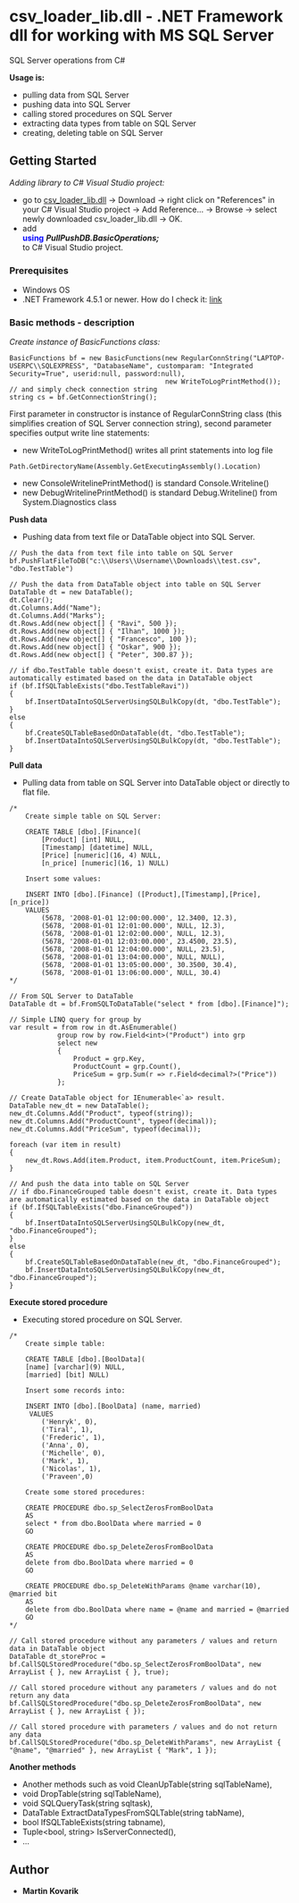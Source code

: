 ﻿# csv_loader_lib.dll - .NET Framework dll for working with MS SQL Server
SQL Server operations from C#

**Usage is:**
* pulling data from SQL Server
* pushing data into SQL Server
* calling stored procedures on SQL Server
* extracting data types from table on SQL Server
* creating, deleting table on SQL Server

## Getting Started
*Adding library to C# Visual Studio project:*
* go to [csv_loader_lib.dll](https://github.com/martinkabe/textfile_to_db_loader/blob/master/csv_loader_lib.dll) -> Download -> right click on "References" in your C# Visual Studio project -> Add Reference... -> Browse -> select newly downloaded csv_loader_lib.dll -> OK.
* add 
<br /> <font color="blue"> **using**</font> <i>**PullPushDB.BasicOperations;**</i>
<br /> to C# Visual Studio project.

### Prerequisites
* Windows OS
* .NET Framework 4.5.1 or newer. How do I check it: [link](https://docs.microsoft.com/en-us/dotnet/framework/migration-guide/how-to-determine-which-versions-are-installed/)

### Basic methods - description
*Create instance of BasicFunctions class:*
```
BasicFunctions bf = new BasicFunctions(new RegularConnString("LAPTOP-USERPC\\SQLEXPRESS", "DatabaseName", customparam: "Integrated Security=True", userid:null, password:null),
                                       new WriteToLogPrintMethod());
// and simply check connection string
string cs = bf.GetConnectionString();
```
First parameter in constructor is instance of RegularConnString class (this simplifies creation of SQL Server connection string), second parameter specifies output write line statements:
* new WriteToLogPrintMethod() writes all print statements into log file
```
Path.GetDirectoryName(Assembly.GetExecutingAssembly().Location)
```
* new ConsoleWritelinePrintMethod() is standard Console.Writeline()
* new DebugWritelinePrintMethod() is standard Debug.Writeline() from System.Diagnostics class

**Push data**
* Pushing data from text file or DataTable object into SQL Server.
```
// Push the data from text file into table on SQL Server
bf.PushFlatFileToDB("c:\\Users\\Username\\Downloads\\test.csv", "dbo.TestTable")

// Push the data from DataTable object into table on SQL Server
DataTable dt = new DataTable();
dt.Clear();
dt.Columns.Add("Name");
dt.Columns.Add("Marks");
dt.Rows.Add(new object[] { "Ravi", 500 });
dt.Rows.Add(new object[] { "Ilhan", 1000 });
dt.Rows.Add(new object[] { "Francesco", 100 });
dt.Rows.Add(new object[] { "Oskar", 900 });
dt.Rows.Add(new object[] { "Peter", 300.87 });

// if dbo.TestTable table doesn't exist, create it. Data types are automatically estimated based on the data in DataTable object
if (bf.IfSQLTableExists("dbo.TestTableRavi"))
{
    bf.InsertDataIntoSQLServerUsingSQLBulkCopy(dt, "dbo.TestTable");
}
else
{
    bf.CreateSQLTableBasedOnDataTable(dt, "dbo.TestTable");
    bf.InsertDataIntoSQLServerUsingSQLBulkCopy(dt, "dbo.TestTable");
}
```

**Pull data**
* Pulling data from table on SQL Server into DataTable object or directly to flat file.
```
/*
    Create simple table on SQL Server:

    CREATE TABLE [dbo].[Finance](
	    [Product] [int] NULL,
	    [Timestamp] [datetime] NULL,
	    [Price] [numeric](16, 4) NULL,
	    [n_price] [numeric](16, 1) NULL)

    Insert some values:

    INSERT INTO [dbo].[Finance] ([Product],[Timestamp],[Price],[n_price])
    VALUES
        (5678, '2008-01-01 12:00:00.000', 12.3400, 12.3),
	    (5678, '2008-01-01 12:01:00.000', NULL, 12.3),
	    (5678, '2008-01-01 12:02:00.000', NULL, 12.3),
	    (5678, '2008-01-01 12:03:00.000', 23.4500, 23.5),
	    (5678, '2008-01-01 12:04:00.000', NULL, 23.5),
	    (5678, '2008-01-01 13:04:00.000', NULL, NULL),
	    (5678, '2008-01-01 13:05:00.000', 30.3500, 30.4),
	    (5678, '2008-01-01 13:06:00.000', NULL, 30.4)
*/

// From SQL Server to DataTable
DataTable dt = bf.FromSQLToDataTable("select * from [dbo].[Finance]");

// Simple LINQ query for group by
var result = from row in dt.AsEnumerable()
            group row by row.Field<int>("Product") into grp
            select new
            {
                Product = grp.Key,
                ProductCount = grp.Count(),
                PriceSum = grp.Sum(r => r.Field<decimal?>("Price"))
            };

// Create DataTable object for IEnumerable<`a> result.
DataTable new_dt = new DataTable();
new_dt.Columns.Add("Product", typeof(string));
new_dt.Columns.Add("ProductCount", typeof(decimal));
new_dt.Columns.Add("PriceSum", typeof(decimal));

foreach (var item in result)
{
    new_dt.Rows.Add(item.Product, item.ProductCount, item.PriceSum);
}

// And push the data into table on SQL Server
// if dbo.FinanceGrouped table doesn't exist, create it. Data types are automatically estimated based on the data in DataTable object
if (bf.IfSQLTableExists("dbo.FinanceGrouped"))
{
    bf.InsertDataIntoSQLServerUsingSQLBulkCopy(new_dt, "dbo.FinanceGrouped");
}
else
{
    bf.CreateSQLTableBasedOnDataTable(new_dt, "dbo.FinanceGrouped");
    bf.InsertDataIntoSQLServerUsingSQLBulkCopy(new_dt, "dbo.FinanceGrouped");
}
```

**Execute stored procedure**
* Executing stored procedure on SQL Server.

```
/*
    Create simple table:

    CREATE TABLE [dbo].[BoolData](
	[name] [varchar](9) NULL,
	[married] [bit] NULL)

    Insert some records into:

    INSERT INTO [dbo].[BoolData] (name, married)
	 VALUES
	    ('Henryk', 0),
	    ('Tiral', 1),
	    ('Frederic', 1),
	    ('Anna', 0),
	    ('Michelle', 0),
	    ('Mark', 1),
	    ('Nicolas', 1),
	    ('Praveen',0)

    Create some stored procedures:

    CREATE PROCEDURE dbo.sp_SelectZerosFromBoolData
    AS
    select * from dbo.BoolData where married = 0
    GO

    CREATE PROCEDURE dbo.sp_DeleteZerosFromBoolData
    AS
    delete from dbo.BoolData where married = 0
    GO

    CREATE PROCEDURE dbo.sp_DeleteWithParams @name varchar(10), @married bit
    AS
    delete from dbo.BoolData where name = @name and married = @married
    GO
*/

// Call stored procedure without any parameters / values and return data in DataTable object
DataTable dt_storeProc = bf.CallSQLStoredProcedure("dbo.sp_SelectZerosFromBoolData", new ArrayList { }, new ArrayList { }, true);

// Call stored procedure without any parameters / values and do not return any data
bf.CallSQLStoredProcedure("dbo.sp_DeleteZerosFromBoolData", new ArrayList { }, new ArrayList { });

// Call stored procedure with parameters / values and do not return any data
bf.CallSQLStoredProcedure("dbo.sp_DeleteWithParams", new ArrayList { "@name", "@married" }, new ArrayList { "Mark", 1 });
```

**Another methods**
* Another methods such as void CleanUpTable(string sqlTableName),
* void DropTable(string sqlTableName),
* void SQLQueryTask(string sqltask),
* DataTable ExtractDataTypesFromSQLTable(string tabName),
* bool IfSQLTableExists(string tabname),
* Tuple<bool, string> IsServerConnected(),
* ...

## Author

* **Martin Kovarik**
